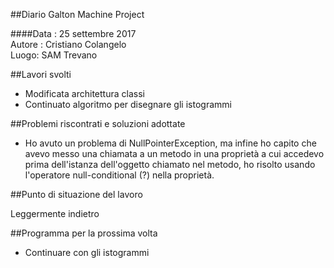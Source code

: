 ##Diario Galton Machine Project

####Data : 25 settembre 2017 <br> Autore : Cristiano Colangelo <br> Luogo: SAM Trevano

##Lavori svolti

- Modificata architettura classi
- Continuato algoritmo per disegnare gli istogrammi

##Problemi riscontrati e soluzioni adottate

- Ho avuto un problema di NullPointerException, ma infine ho capito che avevo messo una chiamata a un metodo in una proprietà a cui accedevo prima dell'istanza dell'oggetto chiamato nel metodo, ho risolto usando l'operatore null-conditional (?) nella proprietà. 

##Punto di situazione del lavoro

Leggermente indietro

##Programma per la prossima volta

- Continuare con gli istogrammi